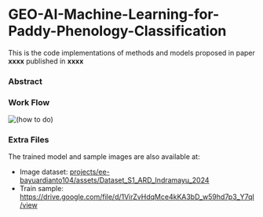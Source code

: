 # GEO-AI-Machine-Learning-for-Paddy-Phenology-Classification

This is the code implementations of methods and models proposed in paper **xxxx** published in **xxxx**

### Abstract


### Work Flow
![(how to do)](https://github.com/user-attachments/assets/f884a4f9-1423-43d2-b76f-88e65706d7cc)

### Extra Files
The trained model and sample images are also available at:

- Image dataset: [projects/ee-bayuardianto104/assets/Dataset_S1_ARD_Indramayu_2024](https://code.earthengine.google.com/?asset=projects/ee-bayuardianto104/assets/Dataset_S1_ARD_Indramayu_2024)
- Train sample: https://drive.google.com/file/d/1VirZvHdqMce4kKA3bD_w59hd7p3_Y7qI/view

